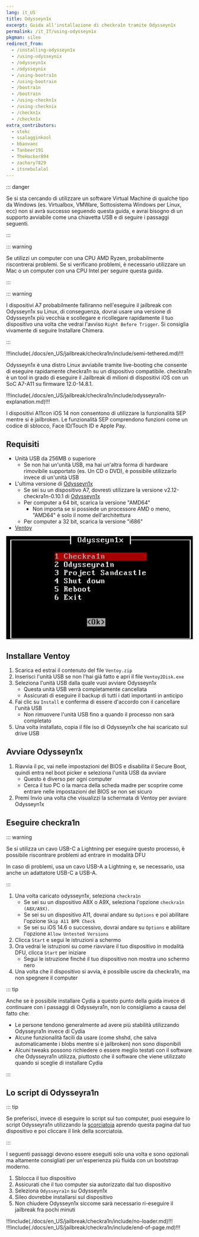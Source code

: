 ```yaml
---
lang: it_US
title: Odysseyn1x
excerpt: Guida all'installazione di checkra1n tramite Odysseyn1x
permalink: /it_IT/using-odysseyn1x
pkgman: sileo
redirect_from:
  - /installing-odysseyn1x
  - /using-odysseynix
  - /odysseyn1x
  - /odysseynix
  - /using-bootra1n
  - /using-bootrain
  - /bootra1n
  - /bootrain
  - /using-checkn1x
  - /using-checknix
  - /checkn1x
  - /checkn1x
extra_contributors:
  - stekc
  - ssalagginkool
  - bbaovanc
  - Tanbeer191
  - TheHacker894
  - zachary7829
  - itsnebulalol
---
```


::: danger

Se si sta cercando di utilizzare un software Virtual Machine di qualche tipo da Windows (es. Virtualbox, VMWare, Sottosistema Windows per Linux, ecc) non si avrà successo seguendo questa guida, e avrai bisogno di un supporto avviabile come una chiavetta USB e di seguire i passaggi seguenti.

:::

::: warning

Se utilizzi un computer con una CPU AMD Ryzen, probabilmente riscontrerai problemi. Se si verificano problemi, è necessario utilizzare un Mac o un computer con una CPU Intel per seguire questa guida.

:::

::: warning

I dispositivi A7 probabilmente falliranno nell'eseguire il jailbreak con Odysseyn1x su Linux, di conseguenza, dovrai usare una versione di Odysseyn1x più vecchia e scollegare e ricollegare rapidamente il tuo dispositivo una volta che vedrai l'avviso `Right Before Trigger`. Si consiglia vivamente di seguire <router-link to="/installing-chimera">Installare Chimera</router-link>.

:::

!!!include(./docs/en_US/jailbreak/checkra1n/include/semi-tethered.md)!!!

Odysseyn1x è una distro Linux avviabile tramite live-booting che consente di eseguire rapidamente checkra1n su un dispositivo compatibile. checkra1n è un tool in grado di eseguire il Jailbreak di milioni di dispositivi iOS con un SoC A7-A11 su firmware 12.0-14.8.1.

!!!include(./docs/en_US/jailbreak/checkra1n/include/odysseyra1n-explanation.md)!!!

I dispositivi A11con iOS 14 non consentono di utilizzare la funzionalità SEP mentre si è jailbroken. Le funzionalità SEP comprendono funzioni come un codice di sblocco, Face ID/Touch ID e Apple Pay.

## Requisiti

- Unità USB da 256MB o superiore
  - Se non hai un'unità USB, ma hai un'altra forma di hardware rimovibile supportato (es. Un CD o DVD), è possibile utilizzarlo invece di un'unità USB
- L'ultima versione di [Odysseyn1x](https://github.com/raspberryenvoie/odysseyn1x/releases)
  - Se sei su un dispositivo A7, dovresti utilizzare la versione v2.12-checkra1n-0.10.1 di [Odysseyn1x](https://github.com/raspberryenvoie/odysseyn1x/releases/tag/v2.12-checkra1n-0.10.1)
  - Per computer a 64 bit, scarica la versione "AMD64"
    - Non importa se si possiede un processore AMD o meno, "AMD64" è solo il nome dell'architettura
  - Per computer a 32 bit, scarica la versione "i686"
- [Ventoy](https://github.com/ventoy/Ventoy/releases)

![Uno screenshot del menu Odysseyn1x](/assets/images/Odysseyn1x.png)

## Installare Ventoy

1. Scarica ed estrai il contenuto del file `Ventoy.zip`
2. Inserisci l'unità USB se non l'hai già fatto e apri il file `Ventoy2Disk.exe`
3. Seleziona l'unità USB dalla quale vuoi avviare Odysseyn1x
   - Questa unità USB verrà completamente cancellata
   - Assicurati di eseguire il backup di tutti i dati importanti in anticipo
4. Fai clic su `Install` e conferma di essere d'accordo con il cancellare l'unità USB
   - Non rimuovere l'unità USB fino a quando il processo non sarà completato
5. Una volta installato, copia il file iso di Odysseyn1x che hai scaricato sul drive USB

## Avviare Odysseyn1x

1. Riavvia il pc, vai nelle impostazioni del BIOS e disabilita il Secure Boot, quindi entra nel boot picker e seleziona l'unità USB da avviare
   - Questo è diverso per ogni computer
   - Cerca il tuo PC o la marca della scheda madre per scoprire come entrare nelle impostazioni del BIOS se non sei sicuro
2. Premi Invio una volta che visualizzi la schermata di Ventoy per avviare Odysseyn1x

## Eseguire checkra1n

::: warning

Se si utilizza un cavo USB-C a Lightning per eseguire questo processo, è possibile riscontrare problemi ad entrare in modalità DFU

In caso di problemi, usa un cavo USB-A a Lightning e, se necessario, usa anche un adattatore USB-C a USB-A.

:::

1. Una volta caricato odysseyn1x, seleziona `checkra1n`
   - Se sei su un dispositivo A8X o A9X, seleziona l'opzione `checkra1n (A8X/A9X)`.
   - Se sei su un dispositivo A11, dovrai andare su `Options` e poi abilitare l'opzione `Skip A11 BPR Check`
   - Se sei su iOS 14.6 o successivo, dovrai andare su `Options` e abilitare l'opzione `Allow Untested Versions`
2. Clicca `Start` e segui le istruzioni a schermo
3. Ora vedrai le istruzioni su come riavviare il tuo dispositivo in <router-link to="/faq/#what-is-dfu-mode">modalità DFU</router-link>, clicca `Start` per iniziare
   - Segui le istruzione finché il tuo dispositivo non mostra uno schermo nero
4. Una volta che il dispositivo si avvia, è possibile uscire da checkra1n, ma non spegnere il computer

<!--Will probably make this better later on but this will work for now-->

::: tip

Anche se è possibile installare Cydia a questo punto della guida invece di continuare con i passaggi di Odysseyra1n, non lo consigliamo a causa del fatto che:

- Le persone tendono generalmente ad avere più stabilità utilizzando Odysseyra1n invece di Cydia
- Alcune funzionalità facili da usare (come shshd, che salva automaticamente i blobs mentre si è jailbroken) non sono disponibili
- Alcuni tweaks possono richiedere o essere meglio testati con il software che Odysseyra1n utilizza, piuttosto che il software che viene utilizzato quando si sceglie di installare Cydia

:::

## Lo script di Odysseyra1n

::: tip

Se preferisci, invece di eseguire lo script sul tuo computer, puoi eseguire lo script Odysseyra1n utilizzando la [scorciatoia](https://www.icloud.com/shortcuts/8d4e206d568d4aadb624b2a6191a3771) aprendo questa pagina dal tuo dispositivo e poi cliccare il link della scorciatoia.

:::

I seguenti passaggi devono essere eseguiti solo una volta e sono opzionali ma altamente consigliati per un'esperienza più fluida con un bootstrap moderno.

1. Sblocca il tuo dispositivo
2. Assicurati che il tuo computer sia autorizzato dal tuo dispositivo
3. Seleziona `Odysseyra1n` su Odysseyn1x
4. Sileo dovrebbe installarsi sul dispositivo
5. Non chiudere Odysseyn1x siccome sarà necessario ri-eseguire il jailbreak fra pochi minuti

!!!include(./docs/en_US/jailbreak/checkra1n/include/no-loader.md)!!!
!!!include(./docs/en_US/jailbreak/checkra1n/include/end-of-page.md)!!!
